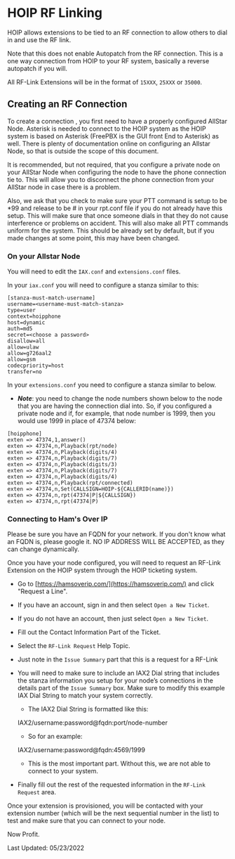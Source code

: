 # HOIP RF Linking
HOIP allows extensions to be tied to an RF connection to allow others to dial in and use the RF link.

Note that this does not enable Autopatch from the RF connection. This is a one way connection from HOIP to your RF system, basically a reverse autopatch if you will.

All RF-Link Extensions will be in the format of ```15XXX```, ```25XXX``` or ```35000```.

## Creating an RF Connection
To create a connection , you first need to have a properly configured AllStar Node. Asterisk is needed to connect to the HOIP system as the HOIP system is based on Asterisk (FreePBX is the GUI front End to Asterisk) as well. There is plenty of documentation online on configuring an Allstar Node, so that is outside the scope of this document.

It is recommended, but not required, that you configure a private node on your AllStar Node when configuring the node to have the phone connection tie to. This will allow you to disconnect the phone connection from your AllStar node in case there is a problem.

Also, we ask that you check to make sure your PTT command is setup to be *99 and release to be # in your rpt.conf file if you do not already have this setup. This will make sure that once someone dials in that they do not cause interference or problems on accident. This will also make all PTT commands uniform for the system. This should be already set by default, but if you made changes at some point, this may have been changed.

### On your Allstar Node

You will need to edit the ```IAX.conf``` and ```extensions.conf``` files.

In your ```iax.conf``` you will need to configure a stanza similar to this:

```
[stanza-must-match-username]
username=<username-must-match-stanza> 
type=user
context=hoipphone
host=dynamic
auth=md5
secret=<choose a password> 
disallow=all
allow=ulaw
allow=g726aal2
allow=gsm
codecpriority=host
transfer=no 
```

In your ```extensions.conf``` you need to configure a stanza similar to below. 
* ***Note***: you need to change the node numbers shown below to the node that you are having the connection dial into. So, if you configured a private node and if, for example, that node number is 1999, then you would use 1999 in place of 47374 below:

```
[hoipphone]
exten => 47374,1,answer()
exten => 47374,n,Playback(rpt/node) 
exten => 47374,n,Playback(digits/4)
exten => 47374,n,Playback(digits/7)
exten => 47374,n,Playback(digits/3)
exten => 47374,n,Playback(digits/7)
exten => 47374,n,Playback(digits/4)
exten => 47374,n,Playback(rpt/connected)
exten => 47374,n,Set(CALLSIGN=HOIP-${CALLERID(name)})
exten => 47374,n,rpt(47374|P|${CALLSIGN}) 
exten => 47374,n,rpt(47374|P)
```

### Connecting to Ham's Over IP

Please be sure you have an FQDN for your network.  If you don't know what an FQDN is, please google it.  NO IP ADDRESS WILL BE ACCEPTED, as they can change dynamically.

Once you have your node configured, you will need to request an RF-Link Extension on the HOIP system through the HOIP ticketing system. 

* Go to [https://hamsoverip.com/](https://hamsoverip.com/) and click "Request a Line". 
* If you have an account, sign in and then select ```Open a New Ticket```.
* If you do not have an account, then just select ```Open a New Ticket```.
* Fill out the Contact Information Part of the Ticket.
* Select the ```RF-Link Request``` Help Topic.
* Just note in the ```Issue Summary``` part that this is a request for a RF-Link
* You will need to make sure to include an IAX2 Dial string that includes the stanza information you setup for your node’s connections in the details part of the ```Issue Summary``` box. Make sure to modify this example IAX Dial String to match your system correctly.
  
  - The IAX2 Dial String is formatted like this:
  
  IAX2/username:password@fqdn:port/node-number

  
  * So for an example:

  IAX2/username:password@fqdn:4569/1999


  * This is the most important part. Without this, we are not able to connect to your system.
  
* Finally fill out the rest of the requested information in the ```RF-Link Request``` area.

Once your extension is provisioned, you will be contacted with your extension number (which will be the next sequential number in the list) to test and make sure that you can connect to your node.

Now Profit.

Last Updated: 05/23/2022
